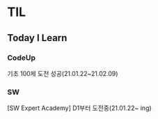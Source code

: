 # TIL
## Today I Learn
### **CodeUp**
 기초 100제 도전 성공(21.01.22~21.02.09)
 
### **SW**
 [SW Expert Academy] D1부터 도전중(21.01.22~ ing)

